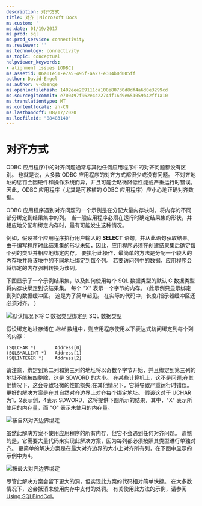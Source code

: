 ```yaml
---
description: 对齐方式
title: 对齐 |Microsoft Docs
ms.custom: ''
ms.date: 01/19/2017
ms.prod: sql
ms.prod_service: connectivity
ms.reviewer: ''
ms.technology: connectivity
ms.topic: conceptual
helpviewer_keywords:
- alignment issues [ODBC]
ms.assetid: 06a01e51-e7a5-495f-aa27-e304b0d005ff
author: David-Engel
ms.author: v-daenge
ms.openlocfilehash: 1402eee289111ca100e80730d8df4a6d0e3299cd
ms.sourcegitcommit: e700497f962e4c2274df16d9e651059b42ff1a10
ms.translationtype: MT
ms.contentlocale: zh-CN
ms.lasthandoff: 08/17/2020
ms.locfileid: "88483140"
---
```

# <a name="alignment"></a>对齐方式
ODBC 应用程序中的对齐问题通常与其他任何应用程序中的对齐问题都没有区别。 也就是说，大多数 ODBC 应用程序的对齐方式都很少或没有问题。 不对齐地址的惩罚会因硬件和操作系统而异，并且可能会略微降低性能或严重运行时错误。 因此，ODBC 应用程序（尤其是可移植的 ODBC 应用程序）应小心地正确对齐数据。  
  
 ODBC 应用程序遇到对齐问题的一个示例是在分配大量内存块时，将内存的不同部分绑定到结果集中的列。 当一般应用程序必须在运行时确定结果集的形状，并相应地分配和绑定内存时，最有可能发生这种情况。  
  
 例如，假设某个应用程序执行用户输入的 **SELECT** 语句，并从此语句获取结果。 由于编写程序时此结果集的形状未知，因此，应用程序必须在创建结果集后确定每个列的类型并相应地绑定内存。 要执行此操作，最简单的方法是分配一个较大的内存块并将该块中的不同地址绑定到每个列。 若要访问列中的数据，应用程序会将绑定的内存强制转换为该列。  
  
 下图显示了一个示例结果集，以及如何使用每个 SQL 数据类型的默认 C 数据类型将内存块绑定到该结果集。 每个 "X" 表示一个字节的内存。  (此示例只显示绑定到列的数据缓冲区。 这是为了简单起见。 在实际的代码中，长度/指示器缓冲区还必须对齐。 )   
  
 ![默认情况下将 C 数据类型绑定到 SQL 数据类型](../../../odbc/reference/develop-app/media/pr24.gif "pr24")  
  
 假设绑定地址存储在 *地址* 数组中，则应用程序使用以下表达式访问绑定到每个列的内存：  
  
```  
(SQLCHAR *)       Address[0]  
(SQLSMALLINT *)   Address[1]  
(SQLINTEGER *)    Address[2]  
```  
  
 请注意，绑定到第二列和第三列的地址将以奇数个字节开始，并且绑定到第三列的地址不能被四整除，这是 SDWORD 的大小。 在某些计算机上，这不是问题;在其他情况下，这会导致轻微的性能损失;在其他情况下，它将导致严重运行时错误。 更好的解决方案是在其自然对齐边界上对齐每个绑定地址。 假设这对于 UCHAR 为1，2表示剑，4表示 SDWORD，这将提供下图所示的结果，其中，"X" 表示所使用的内存量，而 "O" 表示未使用的内存量。  
  
 ![按自然对齐边界绑定](../../../odbc/reference/develop-app/media/pr25.gif "pr25")  
  
 虽然此解决方案不使用应用程序的所有内存，但它不会遇到任何对齐问题。 遗憾的是，它需要大量代码来实现此解决方案，因为每列都必须按照其类型进行单独对齐。 更简单的解决方案是在最大对齐边界的大小上对齐所有列，在下图中显示的示例中为4。  
  
 ![按最大对齐边界绑定](../../../odbc/reference/develop-app/media/pr26.gif "pr26")  
  
 尽管此解决方案会留下更大的洞，但实现此方案的代码相对简单快捷。 在大多数情况下，这会抵消未使用内存中支付的处罚。 有关使用此方法的示例，请参阅 [Using SQLBindCol](../../../odbc/reference/develop-app/using-sqlbindcol.md)。
